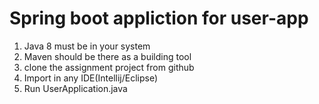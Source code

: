 # Spring boot appliction for user-app
1) Java 8 must be in your system
2) Maven should be there as a building tool
3) clone the assignment project from github
4) Import in any IDE(Intellij/Eclipse)
5) Run UserApplication.java  
